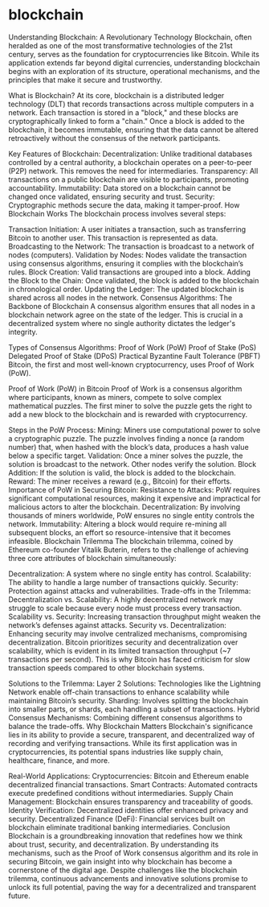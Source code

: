 # blockchain
Understanding Blockchain: A Revolutionary Technology
Blockchain, often heralded as one of the most transformative technologies of the 21st century, serves as the foundation for cryptocurrencies like Bitcoin. While its application extends far beyond digital currencies, understanding blockchain begins with an exploration of its structure, operational mechanisms, and the principles that make it secure and trustworthy.

What is Blockchain?
At its core, blockchain is a distributed ledger technology (DLT) that records transactions across multiple computers in a network. Each transaction is stored in a "block," and these blocks are cryptographically linked to form a "chain." Once a block is added to the blockchain, it becomes immutable, ensuring that the data cannot be altered retroactively without the consensus of the network participants.

Key Features of Blockchain:
Decentralization: Unlike traditional databases controlled by a central authority, a blockchain operates on a peer-to-peer (P2P) network. This removes the need for intermediaries.
Transparency: All transactions on a public blockchain are visible to participants, promoting accountability.
Immutability: Data stored on a blockchain cannot be changed once validated, ensuring security and trust.
Security: Cryptographic methods secure the data, making it tamper-proof.
How Blockchain Works
The blockchain process involves several steps:

Transaction Initiation: A user initiates a transaction, such as transferring Bitcoin to another user. This transaction is represented as data.
Broadcasting to the Network: The transaction is broadcast to a network of nodes (computers).
Validation by Nodes: Nodes validate the transaction using consensus algorithms, ensuring it complies with the blockchain’s rules.
Block Creation: Valid transactions are grouped into a block.
Adding the Block to the Chain: Once validated, the block is added to the blockchain in chronological order.
Updating the Ledger: The updated blockchain is shared across all nodes in the network.
Consensus Algorithms: The Backbone of Blockchain
A consensus algorithm ensures that all nodes in a blockchain network agree on the state of the ledger. This is crucial in a decentralized system where no single authority dictates the ledger's integrity.

Types of Consensus Algorithms:
Proof of Work (PoW)
Proof of Stake (PoS)
Delegated Proof of Stake (DPoS)
Practical Byzantine Fault Tolerance (PBFT)
Bitcoin, the first and most well-known cryptocurrency, uses Proof of Work (PoW).

Proof of Work (PoW) in Bitcoin
Proof of Work is a consensus algorithm where participants, known as miners, compete to solve complex mathematical puzzles. The first miner to solve the puzzle gets the right to add a new block to the blockchain and is rewarded with cryptocurrency.

Steps in the PoW Process:
Mining: Miners use computational power to solve a cryptographic puzzle. The puzzle involves finding a nonce (a random number) that, when hashed with the block’s data, produces a hash value below a specific target.
Validation: Once a miner solves the puzzle, the solution is broadcast to the network. Other nodes verify the solution.
Block Addition: If the solution is valid, the block is added to the blockchain.
Reward: The miner receives a reward (e.g., Bitcoin) for their efforts.
Importance of PoW in Securing Bitcoin:
Resistance to Attacks: PoW requires significant computational resources, making it expensive and impractical for malicious actors to alter the blockchain.
Decentralization: By involving thousands of miners worldwide, PoW ensures no single entity controls the network.
Immutability: Altering a block would require re-mining all subsequent blocks, an effort so resource-intensive that it becomes infeasible.
Blockchain Trilemma
The blockchain trilemma, coined by Ethereum co-founder Vitalik Buterin, refers to the challenge of achieving three core attributes of blockchain simultaneously:

Decentralization: A system where no single entity has control.
Scalability: The ability to handle a large number of transactions quickly.
Security: Protection against attacks and vulnerabilities.
Trade-offs in the Trilemma:
Decentralization vs. Scalability: A highly decentralized network may struggle to scale because every node must process every transaction.
Scalability vs. Security: Increasing transaction throughput might weaken the network’s defenses against attacks.
Security vs. Decentralization: Enhancing security may involve centralized mechanisms, compromising decentralization.
Bitcoin prioritizes security and decentralization over scalability, which is evident in its limited transaction throughput (~7 transactions per second). This is why Bitcoin has faced criticism for slow transaction speeds compared to other blockchain systems.

Solutions to the Trilemma:
Layer 2 Solutions: Technologies like the Lightning Network enable off-chain transactions to enhance scalability while maintaining Bitcoin’s security.
Sharding: Involves splitting the blockchain into smaller parts, or shards, each handling a subset of transactions.
Hybrid Consensus Mechanisms: Combining different consensus algorithms to balance the trade-offs.
Why Blockchain Matters
Blockchain's significance lies in its ability to provide a secure, transparent, and decentralized way of recording and verifying transactions. While its first application was in cryptocurrencies, its potential spans industries like supply chain, healthcare, finance, and more.

Real-World Applications:
Cryptocurrencies: Bitcoin and Ethereum enable decentralized financial transactions.
Smart Contracts: Automated contracts execute predefined conditions without intermediaries.
Supply Chain Management: Blockchain ensures transparency and traceability of goods.
Identity Verification: Decentralized identities offer enhanced privacy and security.
Decentralized Finance (DeFi): Financial services built on blockchain eliminate traditional banking intermediaries.
Conclusion
Blockchain is a groundbreaking innovation that redefines how we think about trust, security, and decentralization. By understanding its mechanisms, such as the Proof of Work consensus algorithm and its role in securing Bitcoin, we gain insight into why blockchain has become a cornerstone of the digital age. Despite challenges like the blockchain trilemma, continuous advancements and innovative solutions promise to unlock its full potential, paving the way for a decentralized and transparent future.

